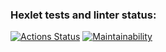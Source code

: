 ### Hexlet tests and linter status:
[![Actions Status](https://github.com/chopachopk/frontend-project-lvl1/workflows/hexlet-check/badge.svg)](https://github.com/chopachopk/frontend-project-lvl1/actions)
[![Maintainability](https://api.codeclimate.com/v1/badges/b93dbcc38ebca92f6bf6/maintainability)](https://codeclimate.com/github/chopachopk/frontend-project-lvl1/maintainability)
